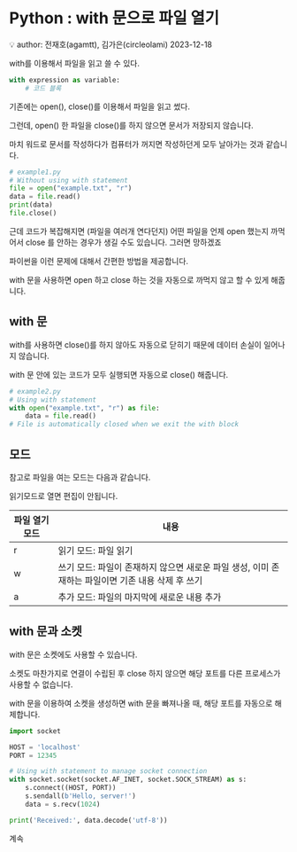 # Python : with 문으로 파일 열기

<aside>
💡 author: 전재호(agamtt), 김가은(circleolami) 2023-12-18

</aside>

with를 이용해서 파일을 읽고 쓸 수 있다.

```python
with expression as variable:
    # 코드 블록
```

기존에는 open(), close()를 이용해서 파일을 읽고 썼다. 

그런데, open() 한 파일을 close()를 하지 않으면 문서가 저장되지 않습니다. 

마치 워드로 문서를 작성하다가 컴퓨터가 꺼지면 작성하던게 모두 날아가는 것과 같습니다.

```python
# example1.py
# Without using with statement
file = open("example.txt", "r")
data = file.read()
print(data)
file.close()
```

근데 코드가 복잡해지면 (파일을 여러개 연다던지) 어떤 파일을 언제 open 했는지 까먹어서 close 를 안하는 경우가 생길 수도 있습니다. 그러면 망하겠죠

파이썬을 이런 문제에 대해서 간편한 방법을 제공합니다.

with 문을 사용하면 open 하고 close 하는 것을 자동으로 까먹지 않고 할 수 있게 해줍니다.

## with 문

with를 사용하면 close()를 하지 않아도 자동으로 닫히기 때문에 데이터 손실이 일어나지 않습니다.

with 문 안에 있는 코드가 모두 실행되면 자동으로 close() 해줍니다.

```python
# example2.py
# Using with statement
with open("example.txt", "r") as file:
    data = file.read()
# File is automatically closed when we exit the with block
```

## 모드

참고로 파일을 여는 모드는 다음과 같습니다.

읽기모드로 열면 편집이 안됩니다.

| 파일 열기 모드 | 내용 |
| --- | --- |
| r | 읽기 모드: 파일 읽기  |
| w | 쓰기 모드: 파일이 존재하지 않으면 새로운 파일 생성, 이미 존재하는 파일이면 기존 내용 삭제 후 쓰기 |
| a | 추가 모드: 파일의 마지막에 새로운 내용 추가 |

## with 문과 소켓

with 문은 소켓에도 사용할 수 있습니다.

소켓도 마찬가지로 연결이 수립된 후 close 하지 않으면 해당 포트를 다른 프로세스가 사용할 수 없습니다.

with 문을 이용하여 소켓을 생성하면 with 문을 빠져나올 때, 해당 포트를 자동으로 해제합니다.

```python
import socket

HOST = 'localhost'
PORT = 12345

# Using with statement to manage socket connection
with socket.socket(socket.AF_INET, socket.SOCK_STREAM) as s:
    s.connect((HOST, PORT))
    s.sendall(b'Hello, server!')
    data = s.recv(1024)

print('Received:', data.decode('utf-8'))
```

계속